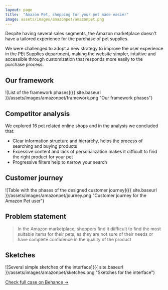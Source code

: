 ```yaml
---
layout: page
title:  "Amazon Pet, shopping for your pet made easier"
image: assets/images/amazonpet/amazonpet.png
---
```


Despite having several sales segments, the Amazon marketplace doesn't have a tailored experience for the purchase of pet supplies.

We were challenged to adopt a new strategy to improve the user experience in the PEt Supplies department, making the website simpler, intuitive and accessible through customization that responds more easily to the purchase process.

## Our framework
![List of the framework phases]({{ site.baseurl }}/assets/images/amazonpet/framework.png "Our framework phases")

## Competitor analysis
We explored 16 pet related online shops and in the analysis we concluded that:
* Clear information structure and hierarchy, helps the process of searching and buying products
* Excessive content and lack of personalization makes it difficult to find the right product for your pet
* Progressive filters help to narrow your search

## Customer journey
![Table with the phases of the designed customer journey]({{ site.baseurl }}/assets/images/amazonpet/journey.png "Customer journey for the Amazon Pet user")

## Problem statement
> In the Amazon marketplace, shoppers find it diifficult to find the most suitable items for their pets, as they are not sure of their needs or have complete confidence in the quality of the product

## Sketches
![Several simple sketches of the interface]({{ site.baseurl }}/assets/images/amazonpet/sketches.png "Sketches for the interface")

<a target="_blank" href="https://www.behance.net/gallery/140400537/Amazon-Pet" class="btn btn-dark">Check full case on Behance &rarr;</a>